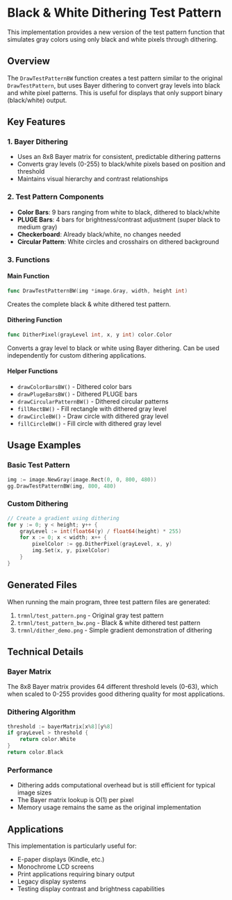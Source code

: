 # Black & White Dithering Test Pattern

This implementation provides a new version of the test pattern function that simulates gray colors using only black and white pixels through dithering.

## Overview

The `DrawTestPatternBW` function creates a test pattern similar to the original `DrawTestPattern`, but uses Bayer dithering to convert gray levels into black and white pixel patterns. This is useful for displays that only support binary (black/white) output.

## Key Features

### 1. Bayer Dithering
- Uses an 8x8 Bayer matrix for consistent, predictable dithering patterns
- Converts gray levels (0-255) to black/white pixels based on position and threshold
- Maintains visual hierarchy and contrast relationships

### 2. Test Pattern Components
- **Color Bars**: 9 bars ranging from white to black, dithered to black/white
- **PLUGE Bars**: 4 bars for brightness/contrast adjustment (super black to medium gray)
- **Checkerboard**: Already black/white, no changes needed
- **Circular Pattern**: White circles and crosshairs on dithered background

### 3. Functions

#### Main Function
```go
func DrawTestPatternBW(img *image.Gray, width, height int)
```
Creates the complete black & white dithered test pattern.

#### Dithering Function
```go
func DitherPixel(grayLevel int, x, y int) color.Color
```
Converts a gray level to black or white using Bayer dithering. Can be used independently for custom dithering applications.

#### Helper Functions
- `drawColorBarsBW()` - Dithered color bars
- `drawPlugeBarsBW()` - Dithered PLUGE bars  
- `drawCircularPatternBW()` - Dithered circular patterns
- `fillRectBW()` - Fill rectangle with dithered gray level
- `drawCircleBW()` - Draw circle with dithered gray level
- `fillCircleBW()` - Fill circle with dithered gray level

## Usage Examples

### Basic Test Pattern
```go
img := image.NewGray(image.Rect(0, 0, 800, 480))
gg.DrawTestPatternBW(img, 800, 480)
```

### Custom Dithering
```go
// Create a gradient using dithering
for y := 0; y < height; y++ {
    grayLevel := int(float64(y) / float64(height) * 255)
    for x := 0; x < width; x++ {
        pixelColor := gg.DitherPixel(grayLevel, x, y)
        img.Set(x, y, pixelColor)
    }
}
```

## Generated Files

When running the main program, three test pattern files are generated:

1. `trmnl/test_pattern.png` - Original gray test pattern
2. `trmnl/test_pattern_bw.png` - Black & white dithered test pattern
3. `trmnl/dither_demo.png` - Simple gradient demonstration of dithering

## Technical Details

### Bayer Matrix
The 8x8 Bayer matrix provides 64 different threshold levels (0-63), which when scaled to 0-255 provides good dithering quality for most applications.

### Dithering Algorithm
```go
threshold := bayerMatrix[x%8][y%8]
if grayLevel > threshold {
    return color.White
}
return color.Black
```

### Performance
- Dithering adds computational overhead but is still efficient for typical image sizes
- The Bayer matrix lookup is O(1) per pixel
- Memory usage remains the same as the original implementation

## Applications

This implementation is particularly useful for:
- E-paper displays (Kindle, etc.)
- Monochrome LCD screens
- Print applications requiring binary output
- Legacy display systems
- Testing display contrast and brightness capabilities 